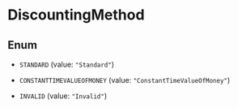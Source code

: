 

# DiscountingMethod

## Enum


* `STANDARD` (value: `"Standard"`)

* `CONSTANTTIMEVALUEOFMONEY` (value: `"ConstantTimeValueOfMoney"`)

* `INVALID` (value: `"Invalid"`)



